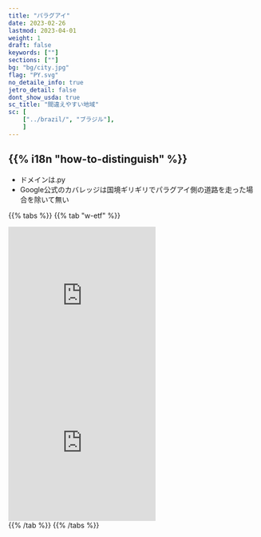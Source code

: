 ```yaml
---
title: "パラグアイ"
date: 2023-02-26
lastmod: 2023-04-01
weight: 1
draft: false
keywords: [""]
sections: [""]
bg: "bg/city.jpg"
flag: "PY.svg"
no_detaile_info: true
jetro_detail: false
dont_show_usda: true
sc_title: "間違えやすい地域"
sc: [
    ["../brazil/", "ブラジル"],
    ]
---
```


<div class="main-desciption country-description">
    <h2 class="section-title">{{% i18n "how-to-distinguish" %}}</h2>
    <ul class="rule-list">
        <li>ドメインは<span class="quiz">.py</span></li>
        <li class="no-evidence">Google公式のカバレッジは国境ギリギリでパラグアイ側の道路を走った場合を除いて無い</li>
    </ul>
</div>


{{% tabs  %}}
{{% tab "w-etf" %}}

<div class="googlemap-if">
<iframe src="https://www.google.com/maps/embed?pb=!4v1683487192052!6m8!1m7!1sIRbpuu_Sa_eR0eKVHsykOw!2m2!1d-25.40866026457559!2d-54.58955083357984!3f270.35716398823723!4f8.433285000610212!5f1.4070310657499792" width="295" height="295" style="border:0;" allowfullscreen="" loading="lazy" referrerpolicy="no-referrer-when-downgrade"></iframe>
<iframe src="https://www.google.com/maps/embed?pb=!4v1687922020436!6m8!1m7!1sSVDJ3vfvRoHYrFTwyMWFgw!2m2!1d-22.53828353996352!2d-55.73145416857376!3f154.8663524677843!4f-11.101388746016667!5f0.7820865974627469" width="295" height="295" style="border:0;" allowfullscreen="" loading="lazy" referrerpolicy="no-referrer-when-downgrade"></iframe>
</div>
{{% /tab %}}
{{% /tabs %}}